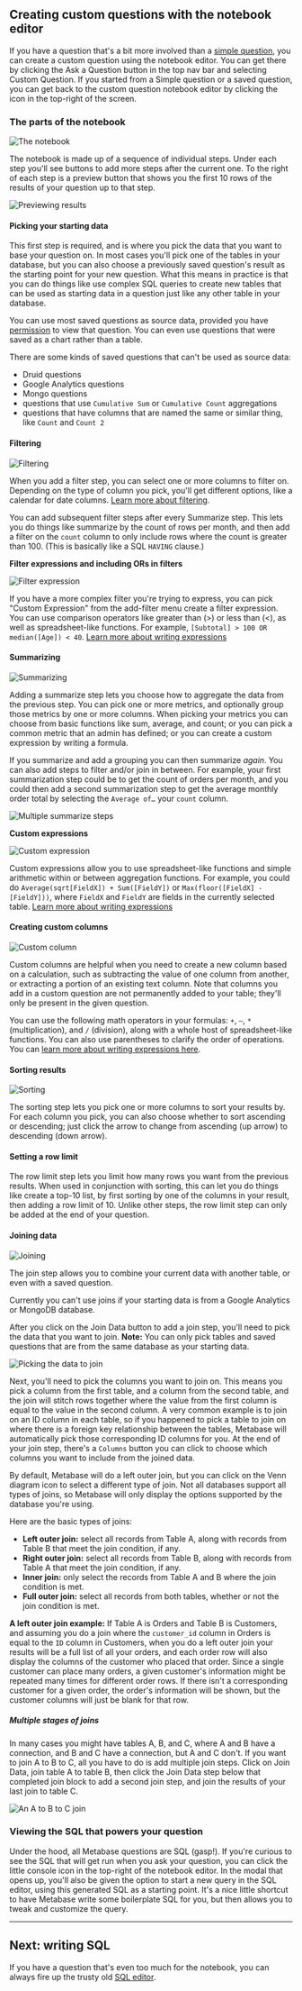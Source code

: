 ## Creating custom questions with the notebook editor

If you have a question that's a bit more involved than a [simple question](04-asking-questions.md), you can create a custom question using the notebook editor. You can get there by clicking the Ask a Question button in the top nav bar and selecting Custom Question. If you started from a Simple question or a saved question, you can get back to the custom question notebook editor by clicking the icon in the top-right of the screen.

### The parts of the notebook

![The notebook](./images/notebook/notebook-ui.png)

The notebook is made up of a sequence of individual steps. Under each step you'll see buttons to add more steps after the current one. To the right of each step is a preview button that shows you the first 10 rows of the results of your question up to that step.

![Previewing results](./images/notebook/preview-table.png)

#### Picking your starting data

This first step is required, and is where you pick the data that you want to base your question on. In most cases you'll pick one of the tables in your database, but you can also choose a previously saved question's result as the starting point for your new question. What this means in practice is that you can do things like use complex SQL queries to create new tables that can be used as starting data in a question just like any other table in your database.

You can use most saved questions as source data, provided you have [permission](../administration-guide/05-setting-permissions.md) to view that question. You can even use questions that were saved as a chart rather than a table.

There are some kinds of saved questions that can't be used as source data:

- Druid questions
- Google Analytics questions
- Mongo questions
- questions that use `Cumulative Sum` or `Cumulative Count` aggregations
- questions that have columns that are named the same or similar thing, like `Count` and `Count 2`

#### Filtering

![Filtering](./images/notebook/filter-step.png)

When you add a filter step, you can select one or more columns to filter on. Depending on the type of column you pick, you'll get different options, like a calendar for date columns. [Learn more about filtering](04-asking-questions.md).

You can add subsequent filter steps after every Summarize step. This lets you do things like summarize by the count of rows per month, and then add a filter on the `count` column to only include rows where the count is greater than 100. (This is basically like a SQL `HAVING` clause.)

**Filter expressions and including ORs in filters**

![Filter expression](./images/expressions/filter-expression.png)

If you have a more complex filter you're trying to express, you can pick "Custom Expression" from the add-filter menu create a filter expression. You can use comparison operators like greater than (>) or less than (<), as well as spreadsheet-like functions. For example, `[Subtotal] > 100 OR median([Age]) < 40`. [Learn more about writing expressions](./expressions.md)

#### Summarizing

![Summarizing](./images/notebook/summarize-step.png)

Adding a summarize step lets you choose how to aggregate the data from the previous step. You can pick one or more metrics, and optionally group those metrics by one or more columns. When picking your metrics you can choose from basic functions like sum, average, and count; or you can pick a common metric that an admin has defined; or you can create a custom expression by writing a formula.

If you summarize and add a grouping you can then summarize _again_. You can also add steps to filter and/or join in between. For example, your first summarization step could be to get the count of orders per month, and you could then add a second summarization step to get the average monthly order total by selecting the `Average of…` your `count` column.

![Multiple summarize steps](./images/notebook/multiple-summarize-steps.png)

**Custom expressions**

![Custom expression](./images/expressions/aggregation-expression.png)

Custom expressions allow you to use spreadsheet-like functions and simple arithmetic within or between aggregation functions. For example, you could do `Average(sqrt[FieldX]) + Sum([FieldY])` or `Max(floor([FieldX] - [FieldY]))`, where `FieldX` and `FieldY` are fields in the currently selected table. [Learn more about writing expressions](./expressions.md)

#### Creating custom columns

![Custom column](./images/expressions/custom-column.png)

Custom columns are helpful when you need to create a new column based on a calculation, such as subtracting the value of one column from another, or extracting a portion of an existing text column. Note that columns you add in a custom question are not permanently added to your table; they'll only be present in the given question.

You can use the following math operators in your formulas: `+`, `–`, `*` (multiplication), and `/` (division), along with a whole host of spreadsheet-like functions. You can also use parentheses to clarify the order of operations. You can [learn more about writing expressions here](./expressions.md).

#### Sorting results

![Sorting](./images/notebook/sort-step.png)

The sorting step lets you pick one or more columns to sort your results by. For each column you pick, you can also choose whether to sort ascending or descending; just click the arrow to change from ascending (up arrow) to descending (down arrow).

#### Setting a row limit

The row limit step lets you limit how many rows you want from the previous results. When used in conjunction with sorting, this can let you do things like create a top-10 list, by first sorting by one of the columns in your result, then adding a row limit of 10. Unlike other steps, the row limit step can only be added at the end of your question.

#### Joining data

![Joining](./images/notebook/join-step.png)

The join step allows you to combine your current data with another table, or even with a saved question.

Currently you can't use joins if your starting data is from a Google Analytics or MongoDB database.

After you click on the Join Data button to add a join step, you'll need to pick the data that you want to join. **Note:** You can only pick tables and saved questions that are from the same database as your starting data.

![Picking the data to join](./images/notebook/join-pick-data.png)

Next, you'll need to pick the columns you want to join on. This means you pick a column from the first table, and a column from the second table, and the join will stitch rows together where the value from the first column is equal to the value in the second column. A very common example is to join on an ID column in each table, so if you happened to pick a table to join on where there is a foreign key relationship between the tables, Metabase will automatically pick those corresponding ID columns for you. At the end of your join step, there's a `Columns` button you can click to choose which columns you want to include from the joined data.

By default, Metabase will do a left outer join, but you can click on the Venn diagram icon to select a different type of join. Not all databases support all types of joins, so Metabase will only display the options supported by the database you're using.

Here are the basic types of joins:

- **Left outer join:** select all records from Table A, along with records from Table B that meet the join condition, if any.
- **Right outer join:** select all records from Table B, along with records from Table A that meet the join condition, if any.
- **Inner join:** only select the records from Table A and B where the join condition is met.
- **Full outer join:** select all records from both tables, whether or not the join condition is met.

**A left outer join example:** If Table A is Orders and Table B is Customers, and assuming you do a join where the `customer_id` column in Orders is equal to the `ID` column in Customers, when you do a left outer join your results will be a full list of all your orders, and each order row will also display the columns of the customer who placed that order. Since a single customer can place many orders, a given customer's information might be repeated many times for different order rows. If there isn't a corresponding customer for a given order, the order's information will be shown, but the customer columns will just be blank for that row.

##### Multiple stages of joins

In many cases you might have tables A, B, and C, where A and B have a connection, and B and C have a connection, but A and C don't. If you want to join A to B to C, all you have to do is add multiple join steps. Click on Join Data, join table A to table B, then click the Join Data step below that completed join block to add a second join step, and join the results of your last join to table C.

![An A to B to C join](./images/notebook/join-a-b-c.png)

### Viewing the SQL that powers your question

Under the hood, all Metabase questions are SQL (gasp!). If you're curious to see the SQL that will get run when you ask your question, you can click the little console icon in the top-right of the notebook editor. In the modal that opens up, you'll also be given the option to start a new query in the SQL editor, using this generated SQL as a starting point. It's a nice little shortcut to have Metabase write some boilerplate SQL for you, but then allows you to tweak and customize the query.

---

## Next: writing SQL

If you have a question that's even too much for the notebook, you can always fire up the trusty old [SQL editor](writing-sql.md).
